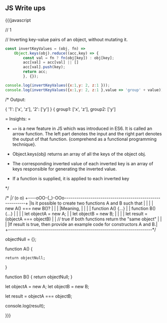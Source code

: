 ## JS Write ups

{{{javascript

// 1

// Inverting key-value pairs of an object, without mutating it.

```javascript
const invertKeyValues = (obj, fn) =>
    Object.keys(obj).reduce((acc,key) => {
        const val = fn ? fn(obj[key]) : obj[key];
        acc[val] = acc[val] || []
        acc[val].push(key);
        return acc;
        }, {});

console.log(invertKeyValues({x:1,y: 2, z:1 }));
console.log(invertKeyValues({x:1,y: 2, z:1 },value => 'group' + value));
```


/* Output:

{ '1': ['x', 'z'], '2': ['y'] }
{ group1: ['x', 'z'], group2: ['y']

= Insights: =

- `=>` is a new feature in JS which was introduced in ES6. It is
  called an arrow function. The left part denotes the input and the
  right part  denotes the output of that function. {comprehend as a
  functional programming technique}.

- Object.keys(obj) returns an array of all the keys of the object obj.

- The corresponding inverted value of each inverted key is an array of
  keys responsible for generating the inverted value.

- If a function is supplied, it is applied to each inverted key

*/

/*       _\|/_
         (o o)
 +----oOO-{_}-OOo----------------------------------------------------------+
 |Is it possible to create two functions A and B such that                 |
 |                                                                         |
 |       new A() === new B()?                                              |
 |                                                                         |
 |Meaning,                                                                 |
 |                                                                         |
 |    function A() {...}                                                   |
 |    function B() {...}                                                   |
 |                                                                         |
 |    let objectA = new A;                                                 |
 |    let objectB = new B;                                                 |
 |                                                                         |
 |    let result = (objectA === objectB)                                   |
 |    // true if both functions return the "same object"                   |
 |                                                                         |
 |If result is true, then provide an example code for constructors A and B.|
 +------------------------------------------------------------------------*/

objectNull = {};

function A() {

    return objectNull;
}

function B() {
    return objectNull;
}

let objectA = new A;
let objectB = new B;

let result =  objectA === objectB;

console.log(result);

}}}
